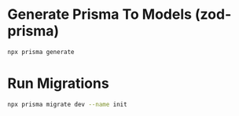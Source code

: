 # Generate Prisma To Models (zod-prisma)

```bash
npx prisma generate
```

# Run Migrations

```bash
npx prisma migrate dev --name init
```
